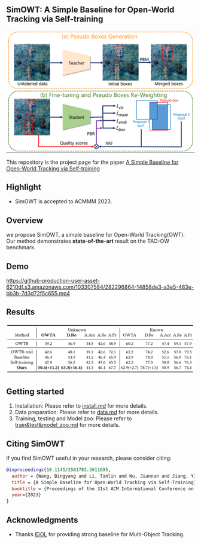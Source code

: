 ## SimOWT: A Simple Baseline for Open-World Tracking via Self-training


![SimOWT](assets/Overview.png)

This repository is the project page for the paper [A Simple Baseline for Open-World Tracking via Self-training](https://dl.acm.org/doi/abs/10.1145/3581783.3611695)

## Highlight
- SimOWT is accepted to ACMMM 2023.

## Overview
we propose SimOWT, a simple baseline for Open-World Tracking(OWT). Our method demonstrates **state-of-the-art** result on the TAO-OW benchmark.

## Demo
https://github-production-user-asset-6210df.s3.amazonaws.com/103307584/282296864-14858de3-a3e5-483e-bb3b-7d3d72f5c655.mp4

## Results
![Result](assets/Result.png)

## Getting started
1. Installation: Please refer to [install.md](assets/install.md) for more details.
2. Data preparation: Please refer to [data.md](assets/data.md) for more details.
3. Training, testing and Model zoo: Please refer to [train&test&model_zoo.md](assets/train&test&model_zoo.md) for more details.


## Citing SimOWT
If you find SimOWT useful in your research, please consider citing:
```bibtex
@inproceedings{10.1145/3581783.3611695,
  author = {Wang, Bingyang and Li, Tanlin and Wu, Jiannan and Jiang, Yi and Lu, Huchuan and He, You},
  title = {A Simple Baseline for Open-World Tracking via Self-Training},
  booktitle = {Proceedings of the 31st ACM International Conference on Multimedia},
  year={2023}
}
```

## Acknowledgments
- Thanks [IDOL](https://github.com/wjf5203/VNext) for providing strong baseline for Multi-Object Tracking.
